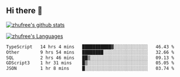 ## Hi there 👋
[![zhufree's github stats](https://github-readme-stats.vercel.app/api?username=zhufree&show_icons=true&count_private=true)](https://github.com/anuraghazra/github-readme-stats)

[![zhufree's Languages](https://github-readme-stats.vercel.app/api/top-langs/?username=zhufree&layout=compact&langs_count=10)](https://github.com/anuraghazra/github-readme-stats)
<!--START_SECTION:waka-->

```txt
TypeScript   14 hrs 4 mins   ███████████▓░░░░░░░░░░░░░   46.43 %
Other        9 hrs 54 mins   ████████░░░░░░░░░░░░░░░░░   32.66 %
SQL          2 hrs 46 mins   ██▒░░░░░░░░░░░░░░░░░░░░░░   09.13 %
GDScript3    1 hr 31 mins    █▒░░░░░░░░░░░░░░░░░░░░░░░   05.05 %
JSON         1 hr 8 mins     █░░░░░░░░░░░░░░░░░░░░░░░░   03.74 %
```

<!--END_SECTION:waka-->

<!--
**zhufree/zhufree** is a ✨ _special_ ✨ repository because its `README.md` (this file) appears on your GitHub profile.

Here are some ideas to get you started:

- 🔭 I’m currently working on ...
- 🌱 I’m currently learning ...
- 👯 I’m looking to collaborate on ...
- 🤔 I’m looking for help with ...
- 💬 Ask me about ...
- 📫 How to reach me: ...
- 😄 Pronouns: ...
- ⚡ Fun fact: ...
-->
